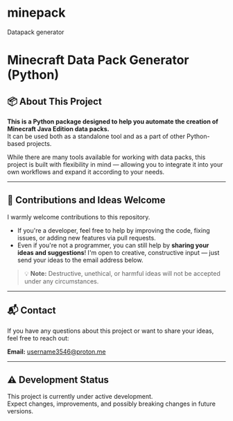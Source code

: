 # minepack
Datapack generator

# Minecraft Data Pack Generator (Python)

## 📦 About This Project

**This is a Python package designed to help you automate the creation of Minecraft Java Edition data packs.**  
It can be used both as a standalone tool and as a part of other Python-based projects.

While there are many tools available for working with data packs, this project is built with flexibility in mind — allowing you to integrate it into your own workflows and expand it according to your needs.

---

## 🤝 Contributions and Ideas Welcome

I warmly welcome contributions to this repository.

- If you're a developer, feel free to help by improving the code, fixing issues, or adding new features via pull requests.
- Even if you're not a programmer, you can still help by **sharing your ideas and suggestions**! I'm open to creative, constructive input — just send your ideas to the email address below.

> 💡 **Note:** Destructive, unethical, or harmful ideas will not be accepted under any circumstances.

---

## 📬 Contact

If you have any questions about this project or want to share your ideas, feel free to reach out:

**Email:** username3546@proton.me

---

## ⚠️ Development Status

This project is currently under active development.  
Expect changes, improvements, and possibly breaking changes in future versions.
